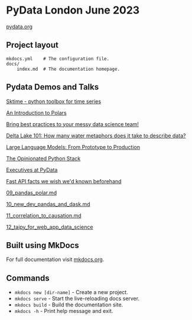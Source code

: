 # PyData London June 2023

[pydata.org](https://london2023.pydata.org/cfp/schedule/)

## Project layout

    mkdocs.yml    # The configuration file.
    docs/
        index.md  # The documentation homepage.

## Pydata Demos and Talks
    
[Sktime - python toolbox for time series](01_sktime.md)

[An Introduction to Polars](02_polars.md)

[Bring best practices to your messy data science team!](03_best_practises.md)

[Delta Lake 101: How many water metaphors does it take to describe data?](04_delta_lake.md)

[Large Language Models: From Prototype to Production](05_large_language_models.md)

[The Opinionated Python Stack](06_ml_platforms.md)

[Executives at PyData](07_pydata_for_executives.md)

[Fast API facts we wish we'd known beforehand](08_fast_ape.md)

[09_pandas_polar.md](09_pandas_polar.md)

[10_new_dev_pandas_and_dask.md](10_new_dev_pandas_and_dask.md)

[11_correlation_to_causation.md](11_correlation_to_causation.md)

[12_taipy_for_web_app_data_science](12_taipy_for_web_app_data_science.md)

## Built using MkDocs

For full documentation visit [mkdocs.org](https://www.mkdocs.org).

## Commands

* `mkdocs new [dir-name]` - Create a new project.
* `mkdocs serve` - Start the live-reloading docs server.
* `mkdocs build` - Build the documentation site.
* `mkdocs -h` - Print help message and exit.

